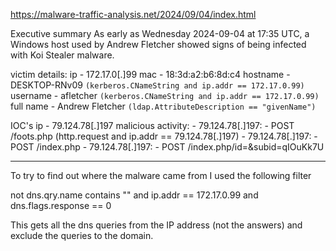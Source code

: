 
https://malware-traffic-analysis.net/2024/09/04/index.html

Executive summary
	As early as Wednesday 2024-09-04 at 17:35 UTC, a Windows host used by Andrew Fletcher showed signs of being infected with Koi Stealer malware.

victim details:
	ip - 172.17.0[.]99
	mac - 18:3d:a2:b6:8d:c4
	hostname - DESKTOP-RNv09 		`(kerberos.CNameString and ip.addr == 172.17.0.99)`
	username - afletcher 		            `(kerberos.CNameString and ip.addr == 172.17.0.99)`
	full name - Andrew Fletcher 	     `(ldap.AttributeDescription == "givenName")`


IOC's
	ip - 79.124.78[.]197
	malicious activity:
		- 79.124.78[.]197: - POST /foots.php (http.request and ip.addr == 79.124.78[.]197)
		- 79.124.78[.]197: - POST /index.php
		- 79.124.78[.]197: - POST /index.php/id=&subid=qIOuKk7U

----
To try to find out where the malware came from I used the following filter

not dns.qry.name contains "<DOMAIN>" and ip.addr == 172.17.0.99 and dns.flags.response == 0 

This gets all the dns queries from the IP address (not the answers) and exclude the queries to the domain.